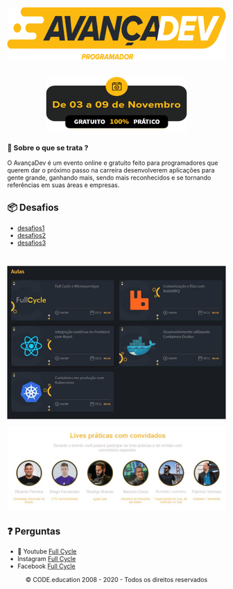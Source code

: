 <h1 align="center">
    <img width="609" height="123" src="https://github.com/trainningjava/avancadev/blob/main/public/assets/images/fullcycle_avancadev_amarelo_tagline.png?raw=true">
</h1>

<h2 align="center">
    <img width="324" height="125" src="https://github.com/trainningjava/avancadev/blob/main/public/assets/images/data-evento.png?raw=true">
</h2>

### 🤔 Sobre o que se trata ? 
O AvançaDev é um evento online e gratuito feito para programadores que querem dar o próximo passo na carreira desenvolverem 
aplicações para gente grande, ganhando mais, sendo mais reconhecidos e se tornando referências em suas áreas e empresas.

## :package: Desafios

- [desafios1](https://github.com/trainningjava/avancadev/tree/main/microsservicos-aula-1)
- [desafios2](https://github.com/trainningjava/avancadev/tree/main/filas-aula-2)
- [desafios3](https://github.com/trainningjava/avancadev/tree/main/docker-aula-4)

<br />
<p align="center">
<img width="800" src="https://github.com/trainningjava/avancadev/blob/main/public/assets/images/Aulas.JPG?raw=true">
</p>

<p align="center">
<img width="800" src="https://github.com/trainningjava/avancadev/blob/main/public/assets/images/Lives.JPG?raw=true">
</p>

## :question: Perguntas

- :100: Youtube [Full Cycle](https://www.youtube.com/channel/UCMUoZehUZBhLb8XaTc8TQrA)
- Instagram [Full Cycle](https://www.instagram.com/devfullcycle/)
- Facebook [Full Cycle](https://www.facebook.com/devfullcycle/)

<p align="center">
© CODE.education 2008 - 2020 - Todos os direitos reservados
</p>
